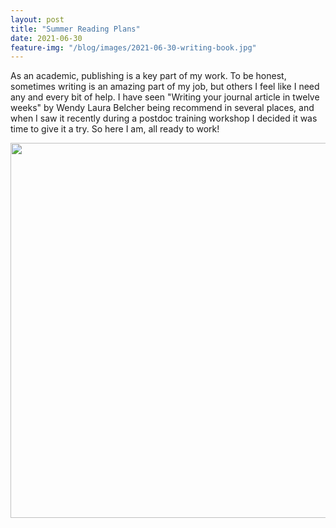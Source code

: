 ```yaml
---
layout: post
title: "Summer Reading Plans"
date: 2021-06-30
feature-img: "/blog/images/2021-06-30-writing-book.jpg"
---
```


As an academic, publishing is a key part of my work.
To be honest, sometimes writing is an amazing part of my job, but others I feel like I need any and every bit of help.
I have seen "Writing your journal article in twelve weeks" by Wendy Laura Belcher being recommend in several places,
and when I saw it recently during a postdoc training workshop I decided it was time to give it a try. So here I am, all ready to work!

<img src="/blog/images/2021-06-30-writing-book" width="600">
